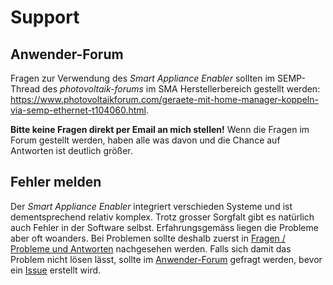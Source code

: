# Support
## Anwender-Forum

Fragen zur Verwendung des *Smart Appliance Enabler* sollten im SEMP-Thread des *photovoltaik-forums* im SMA Herstellerbereich gestellt werden: https://www.photovoltaikforum.com/geraete-mit-home-manager-koppeln-via-semp-ethernet-t104060.html.

**Bitte keine Fragen direkt per Email an mich stellen!** Wenn die Fragen im Forum gestellt werden, haben alle was davon und die Chance auf Antworten ist deutlich größer.

## Fehler melden

Der *Smart Appliance Enabler* integriert verschieden Systeme und ist dementsprechend relativ komplex. Trotz grosser Sorgfalt gibt es natürlich auch Fehler in der Software selbst. Erfahrungsgemäss liegen die Probleme aber oft woanders. Bei Problemen sollte deshalb zuerst in [Fragen / Probleme und Antworten](QA_DE.md) nachgesehen werden. Falls sich damit das Problem nicht lösen lässt, sollte im [Anwender-Forum](#anwender-forum) gefragt werden, bevor ein [Issue](https://github.com/camueller/SmartApplianceEnabler/issues) erstellt wird.
